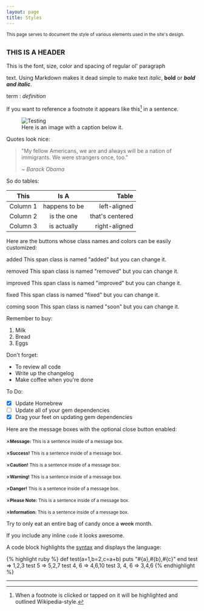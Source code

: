 ```yaml
---
layout: page
title: Styles
---
```


<p class="message">
  <small>This page serves to document the style of various elements used in the site's design.</small>
</p>

## <small>THIS IS A HEADER</small>

This is the font, size, color and spacing of regular ol' paragraph <p> text. Using Markdown makes it dead simple
to make text _italic_, **bold** or **_bold and italic_**.

term
: _definition_

If you want to reference a footnote it appears like this[^1] in a sentence.

<figure>
  <img src="{{ site.baseurl }}/assets/test.png" alt="Testing">
  <figcaption>Here is an image with a caption below it.</figcaption>
</figure>

Quotes look nice:

> "My fellow Americans, we are and always will be a nation of immigrants. We were strangers once, too."
>
> <cite>~ Barack Obama</cite>

So do tables:

| This     |     Is A      |           Table |
| -------- | :-----------: | --------------: |
| Column 1 | happens to be |    left-aligned |
| Column 2 |  is the one   | that's centered |
| Column 3 |  is actually  |   right-aligned |

Here are the buttons whose class names and colors can be easily customized:

<span class="added">added</span> This span class is named "added" but you can change it.

<span class="removed">removed</span> This span class is named "removed" but you can change it.

<span class="improved">improved</span> This span class is named "improved" but you can change it.

<span class="fixed">fixed</span> This span class is named "fixed" but you can change it.

<span class="soon">coming soon</span> This span class is named "soon" but you can change it.

Remember to buy:

1. Milk
2. Bread
3. Eggs

Don't forget:

- To review all code
- Write up the changelog
- Make coffee when you're done

To Do:

- [x] Update Homebrew
- [ ] Update all of your gem dependencies
- [x] Drag your feet on updating gem dependencies

Here are the message boxes with the optional close button enabled:

<p class="message"><span class="closebtn" onclick="this.parentElement.style.display='none';">&times;</span><small><b>Message:</b> This is a sentence inside of a message box.</small></p>
<p class="green"><span class="closebtn" onclick="this.parentElement.style.display='none';">&times;</span><small><b>Success!</b> This is a sentence inside of a message box.</small></p>
<p class="yellow"><span class="closebtn" onclick="this.parentElement.style.display='none';">&times;</span><small><b>Caution!</b> This is a sentence inside of a message box.</small></p>
<p class="orange"><span class="closebtn" onclick="this.parentElement.style.display='none';">&times;</span><small><b>Warning!</b> This is a sentence inside of a message box.</small></p>
<p class="red"><span class="closebtn" onclick="this.parentElement.style.display='none';">&times;</span><small><b>Danger!</b> This is a sentence inside of a message box.</small></p>
<p class="purple"><span class="closebtn" onclick="this.parentElement.style.display='none';">&times;</span><small><b>Please Note:</b> This is a sentence inside of a message box.</small></p>
<p class="blue"><span class="closebtn" onclick="this.parentElement.style.display='none';">&times;</span><small><b>Information:</b> This is a sentence inside of a message box.</small></p>

Try to only eat an entire bag of candy once a ~~week~~ month.

If you include any inline `code` it looks awesome.

A code block highlights the [syntax](<https://en.wikipedia.org/wiki/Syntax_(programming_languages)>) and displays the language:

{% highlight ruby %}
def test(a=1,b=2,c=a+b)
puts "#{a},#{b},#{c}"
end
test => 1,2,3
test 5 => 5,2,7
test 4, 6 => 4,6,10
test 3, 4, 6 => 3,4,6
{% endhighlight %}

---

[^1]: When a footnote is clicked or tapped on it will be highlighted and outlined Wikipedia-style.

